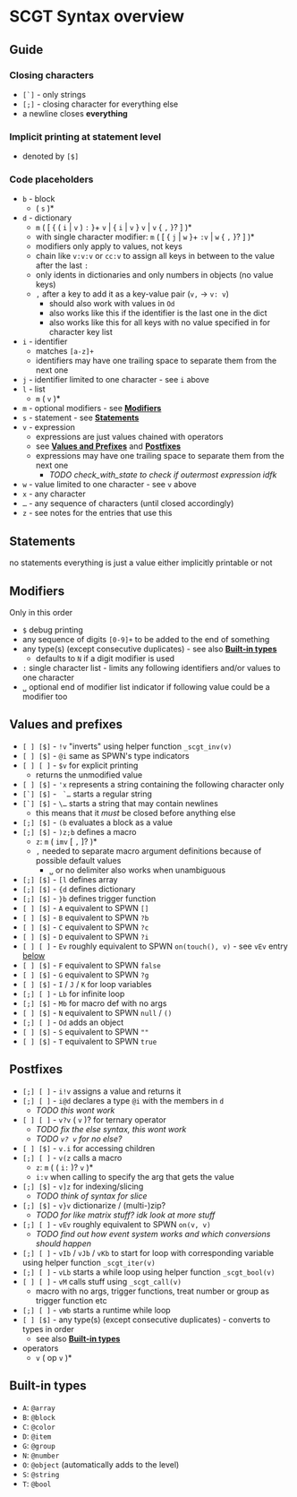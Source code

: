 # SCGT Syntax overview

## Guide

### Closing characters
* ``[`]`` - only strings
* ``[;]`` - closing character for everything else
* a newline closes **everything**

### Implicit printing at statement level
* denoted by ``[$]``

### Code placeholders
* ``b`` - block
    * ( ``s`` )*
* ``d`` - dictionary
    * ``m`` ( [ { ( ``i`` | ``v`` ) ``:`` }+ ``v`` | { ``i`` | ``v`` } ``v`` | ``v`` { ``,`` }? ] )*
    * with single character modifier: ``m`` ( [ { ``j`` | ``w`` }+ ``:v`` | ``w`` { ``,`` }? ] )*
    * modifiers only apply to values, not keys
    * chain like ``v:v:v`` or ``cc:v`` to assign all keys in between to the value after the last ``:``
    * only idents in dictionaries and only numbers in objects (no value keys)
    * ``,`` after a key to add it as a key-value pair (``v,`` → ``v: v``)
        * should also work with values in ``Od``
        * also works like this if the identifier is the last one in the dict
        * also works like this for all keys with no value specified in for character key list
* ``i`` - identifier
    * matches ``[a-z]+``
    * identifiers may have one trailing space to separate them from the next one
* ``j`` - identifier limited to one character - see ``i`` above
* ``l`` - list
    * ``m`` ( ``v`` )*
* ``m`` - optional modifiers - see [**Modifiers**](#modifiers)
* ``s`` - statement - see [**Statements**](#statements)
* ``v`` - expression
    * expressions are just values chained with operators
    * see [**Values and Prefixes**](#values-and-prefixes) and [**Postfixes**](#postfixes)
    * expressions may have one trailing space to separate them from the next one
        * *TODO check_with_state to check if outermost expression idfk*
* ``w`` - value limited to one character - see ``v`` above
* ``x`` - any character
* ``…`` - any sequence of characters (until closed accordingly)
* ``z`` - see notes for the entries that use this

## Statements
no statements everything is just a value either implicitly printable or not

## Modifiers
Only in this order
* ``$`` debug printing
* any sequence of digits ``[0-9]+`` to be added to the end of something
* any type(s) (except consecutive duplicates) - see also [**Built-in types**](#built-in-types)
    * defaults to ``N`` if a digit modifier is used
* ``:`` single character list - limits any following identifiers and/or values to one character
* ``␣`` optional end of modifier list indicator if following value could be a modifier too

## Values and prefixes
* ``[ ] [$]`` - ``!v`` "inverts" using helper function ``_scgt_inv(v)``
* ``[ ] [$]`` - ``@i`` same as SPWN's type indicators
* ``[ ] [ ]`` - ``$v`` for explicit printing
    * returns the unmodified value
* ``[ ] [$]`` - ``'x`` represents a string containing the following character only
* ``[`] [$]`` - `` `…`` starts a regular string
* ``[`] [$]`` - ``\…`` starts a string that may contain newlines
    * this means that it *must* be closed before anything else
* ``[;] [$]`` - ``(b`` evaluates a block as a value
* ``[;] [$]`` - ``)z;b`` defines a macro
    * ``z``: ``m`` ( ``imv`` [ ``,`` ]? )*
    * ``,`` needed to separate macro argument definitions because of possible default values
        * ``␣`` or no delimiter also works when unambiguous
* ``[;] [$]`` - ``[l`` defines array
* ``[;] [$]`` - ``{d`` defines dictionary
* ``[;] [$]`` - ``}b`` defines trigger function
* ``[ ] [$]`` - ``A`` equivalent to SPWN ``[]``
* ``[ ] [$]`` - ``B`` equivalent to SPWN ``?b``
* ``[ ] [$]`` - ``C`` equivalent to SPWN ``?c``
* ``[ ] [$]`` - ``D`` equivalent to SPWN ``?i``
* ``[ ] [ ]`` - ``Ev`` roughly equivalent to SPWN ``on(touch(), v)`` - see ``vEv`` entry [below](#postfixes)
* ``[ ] [$]`` - ``F`` equivalent to SPWN ``false``
* ``[ ] [$]`` - ``G`` equivalent to SPWN ``?g``
* ``[ ] [$]`` - ``I`` / ``J`` / ``K`` for loop variables
* ``[;] [ ]`` - ``Lb`` for infinite loop
* ``[;] [$]`` - ``Mb`` for macro def with no args
* ``[ ] [$]`` - ``N`` equivalent to SPWN ``null`` / ``()``
* ``[;] [ ]`` - ``Od`` adds an object
* ``[ ] [$]`` - ``S`` equivalent to SPWN ``""``
* ``[ ] [$]`` - ``T`` equivalent to SPWN ``true``

## Postfixes
* ``[;] [ ]`` - ``i!v`` assigns a value and returns it
* ``[;] [ ]`` - ``i@d`` declares a type ``@i`` with the members in ``d``
    * *TODO this wont work*
* ``[ ] [ ]`` - ``v?v`` ( ``v`` )? for ternary operator
    * *TODO fix the else syntax, this wont work*
    * *TODO `v? v` for no else?*
* ``[ ] [$]`` - ``v.i`` for accessing children
* ``[;] [ ]`` - ``v(z`` calls a macro
    * ``z``: ``m`` ( ( ``i:`` )? ``v`` )*
    * ``i:v`` when calling to specify the arg that gets the value
* ``[;] [$]`` - ``v]z`` for indexing/slicing
    * *TODO think of syntax for slice*
* ``[;] [$]`` - ``v}v`` dictionarize / (multi-)zip?
    * *TODO for like matrix stuff? idk look at more stuff*
* ``[;] [ ]`` - ``vEv`` roughly equivalent to SPWN ``on(v, v)``
    * *TODO find out how event system works and which conversions should happen*
* ``[;] [ ]`` - ``vIb`` / ``vJb`` / ``vKb`` to start for loop with corresponding variable using helper function ``_scgt_iter(v)``
* ``[;] [ ]`` - ``vLb`` starts a while loop using helper function ``_scgt_bool(v)``
* ``[ ] [ ]`` - ``vM`` calls stuff using ``_scgt_call(v)``
    * macro with no args, trigger functions, treat number or group as trigger function etc
* ``[;] [ ]`` - ``vWb`` starts a runtime while loop
* ``[ ] [$]`` - any type(s) (except consecutive duplicates) - converts to types in order
    * see also [**Built-in types**](#built-in-types)
* operators
    * ``v`` ( op ``v`` )*

## Built-in types
* ``A``: ``@array``
* ``B``: ``@block``
* ``C``: ``@color``
* ``D``: ``@item``
* ``G``: ``@group``
* ``N``: ``@number``
* ``O``: ``@object`` (automatically adds to the level)
* ``S``: ``@string``
* ``T``: ``@bool``

